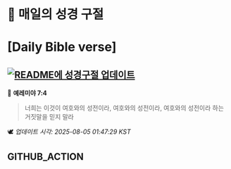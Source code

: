# 🙏 매일의 성경 구절
# [Daily Bible verse]
## [![README에 성경구절 업데이트](https://github.com/DONGSUKA/first_test/actions/workflows/update-readme-bible.yml/badge.svg)](https://github.com/DONGSUKA/first_test/actions/workflows/update-readme-bible.yml)
<!-- START_BIBLE_VERSE -->
📖 **예레미야 7:4**
> 너희는 이것이 여호와의 성전이라, 여호와의 성전이라, 여호와의 성전이라 하는 거짓말을 믿지 말라

🕊️ _업데이트 시각: 2025-08-05 01:47:29 KST_
  <!-- END_BIBLE_VERSE -->
## GITHUB_ACTION
